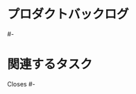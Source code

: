 # プロダクトバックログ
<!-- タスク分解前のプロダクトバックログのIssue番号を書く -->
<!-- 例: #- -->
#-

# 関連するタスク
<!-- PRに関連するタスクのIssue番号を書く -->
<!-- 例: Closes #1 -->
Closes #-